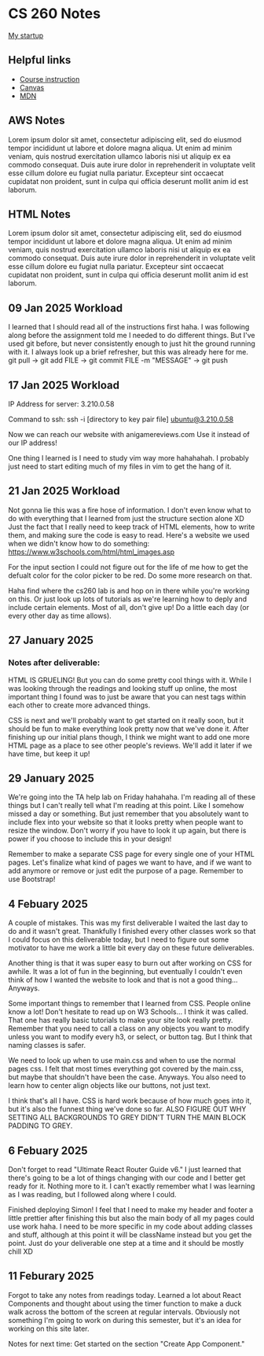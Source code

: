 # CS 260 Notes

[My startup](https://simon.cs260.click)

## Helpful links

- [Course instruction](https://github.com/webprogramming260)
- [Canvas](https://byu.instructure.com)
- [MDN](https://developer.mozilla.org)

## AWS Notes

Lorem ipsum dolor sit amet, consectetur adipiscing elit, sed do eiusmod tempor incididunt ut labore et dolore magna aliqua. Ut enim ad minim veniam, quis nostrud exercitation ullamco laboris nisi ut aliquip ex ea commodo consequat. Duis aute irure dolor in reprehenderit in voluptate velit esse cillum dolore eu fugiat nulla pariatur. Excepteur sint occaecat cupidatat non proident, sunt in culpa qui officia deserunt mollit anim id est laborum.

## HTML Notes

Lorem ipsum dolor sit amet, consectetur adipiscing elit, sed do eiusmod tempor incididunt ut labore et dolore magna aliqua. Ut enim ad minim veniam, quis nostrud exercitation ullamco laboris nisi ut aliquip ex ea commodo consequat. Duis aute irure dolor in reprehenderit in voluptate velit esse cillum dolore eu fugiat nulla pariatur. Excepteur sint occaecat cupidatat non proident, sunt in culpa qui officia deserunt mollit anim id est laborum.

## 09 Jan 2025 Workload

I learned that I should read all of the instructions first haha. I was following along before the assignment told me I needed to do different things. But I've used git before, but never consistently enough to just hit the ground running with it. I always look up a brief refresher, but this was already here for me. git pull -> git add FILE -> git commit FILE -m "MESSAGE" -> git push

## 17 Jan 2025 Workload

IP Address for server: 3.210.0.58

Command to ssh: ssh -i [directory to key pair file] ubuntu@3.210.0.58

Now we can reach our website with anigamereviews.com
Use it instead of our IP address!

One thing I learned is I need to study vim way more hahahahah. I probably just need to start editing much of my files in vim to get the hang of it. 

## 21 Jan 2025 Workload

Not gonna lie this was a fire hose of information. I don't even know what to do with everything that I learned from just the structure section alone XD Just the fact that I really need to keep track of HTML elements, how to write them, and making sure the code is easy to read. Here's a website we used when we didn't know how to do something: https://www.w3schools.com/html/html_images.asp

For the input section I could not figure out for the life of me how to get the defualt color for the color picker to be red. Do some more research on that.

Haha find where the cs260 lab is and hop on in there while you're working on this. Or just look up lots of tutorials as we're learning how to deply and include certain elements. Most of all, don't give up! Do a little each day (or every other day as time allows).

## 27 January 2025 
### Notes after deliverable:

HTML IS GRUELING! But you can do some pretty cool things with it. While I was looking through the readings and looking stuff up online, the most important thing I found was to just be aware that you can nest tags within each other to create more advanced things.

CSS is next and we'll probably want to get started on it really soon, but it should be fun to make everything look pretty now that we've done it. After finishing up our initial plans though, I think we might want to add one more HTML page as a place to see other people's reviews. We'll add it later if we have time, but keep it up!

## 29 January 2025

We're going into the TA help lab on Friday hahahaha. I'm reading all of these things but I can't really tell what I'm reading at this point. Like I somehow missed a day or something. But just remember that you absolutely want to include flex into your website so that it looks pretty when people want to resize the window. Don't worry if you have to look it up again, but there is power if you choose to include this in your design!

Remember to make a separate CSS page for every single one of your HTML pages. Let's finalize what kind of pages we want to have, and if we want to add anymore or remove or just edit the purpose of a page. Remember to use Bootstrap!

## 4 Febuary 2025

A couple of mistakes. This was my first deliverable I waited the last day to do and it wasn't great. Thankfully I finished every other classes work so that I could focus on this deliverable today, but I need to figure out some motivator to have me work a little bit every day on these future deliverables. 

Another thing is that it was super easy to burn out after working on CSS for awhile. It was a lot of fun in the beginning, but eventually I couldn't even think of how I wanted the website to look and that is not a good thing... Anyways. 

Some important things to remember that I learned from CSS. People online know a lot! Don't hesitate to read up on W3 Schools... I think it was called. That one has really basic tutorials to make your site look really pretty. Remember that you need to call a class on any objects you want to modify unless you want to modify every h3, or select, or button tag. But I think that naming classes is safer.

We need to look up when to use main.css and when to use the normal pages css. I felt that most times everything got covered by the main.css, but maybe that shouldn't have been the case. Anyways. You also need to learn how to center align objects like our buttons, not just text. 

I think that's all I have. CSS is hard work because of how much goes into it, but it's also the funnest thing we've done so far. ALSO FIGURE OUT WHY SETTING ALL BACKGROUNDS TO GREY DIDN'T TURN THE MAIN BLOCK PADDING TO GREY.

## 6 Febuary 2025

Don't forget to read "Ultimate React Router Guide v6." I just learned that there's going to be a lot of things changing with our code and I better get ready for it. Nothing more to it. I can't exactly remember what I was learning as I was reading, but I followed along where I could.

Finished deploying Simon! I feel that I need to make my header and footer a little prettier after finishing this but also the main body of all my pages could use work haha. I need to be more specific in my code about adding classes and stuff, although at this point it will be className instead but you get the point. Just do your deliverable one step at a time and it should be mostly chill XD 

## 11 Feburary 2025

Forgot to take any notes from readings today. Learned a lot about React Components and thought about using the timer function to make a duck walk across the bottom of the screen at regular intervals. Obviously not something I'm going to work on during this semester, but it's an idea for working on this site later. 

Notes for next time: Get started on the section "Create App Component."